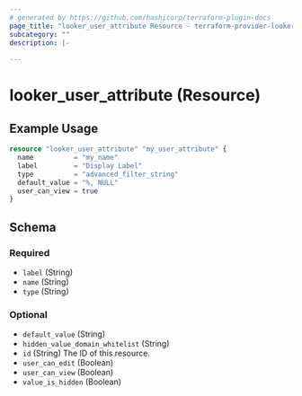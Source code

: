 ```yaml
---
# generated by https://github.com/hashicorp/terraform-plugin-docs
page_title: "looker_user_attribute Resource - terraform-provider-looker"
subcategory: ""
description: |-
  
---
```


# looker_user_attribute (Resource)



## Example Usage

```terraform
resource "looker_user_attribute" "my_user_attribute" {
  name          = "my_name"
  label         = "Display Label"
  type          = "advanced_filter_string"
  default_value = "%, NULL"
  user_can_view = true
}
```

<!-- schema generated by tfplugindocs -->
## Schema

### Required

- `label` (String)
- `name` (String)
- `type` (String)

### Optional

- `default_value` (String)
- `hidden_value_domain_whitelist` (String)
- `id` (String) The ID of this resource.
- `user_can_edit` (Boolean)
- `user_can_view` (Boolean)
- `value_is_hidden` (Boolean)


